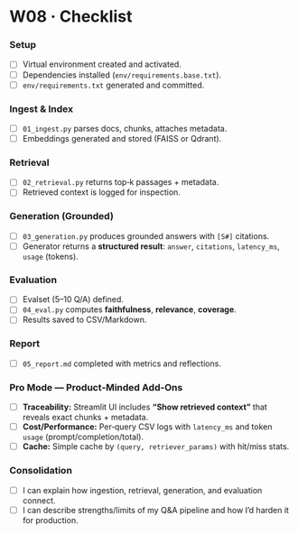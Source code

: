 # W08 · Checklist

### Setup
- [ ] Virtual environment created and activated.
- [ ] Dependencies installed (`env/requirements.base.txt`).
- [ ] `env/requirements.txt` generated and committed.

### Ingest & Index
- [ ] `01_ingest.py` parses docs, chunks, attaches metadata.
- [ ] Embeddings generated and stored (FAISS or Qdrant).

### Retrieval
- [ ] `02_retrieval.py` returns top‑k passages + metadata.
- [ ] Retrieved context is logged for inspection.

### Generation (Grounded)
- [ ] `03_generation.py` produces grounded answers with `[S#]` citations.
- [ ] Generator returns a **structured result**: `answer`, `citations`, `latency_ms`, `usage` (tokens).

### Evaluation
- [ ] Evalset (5–10 Q/A) defined.
- [ ] `04_eval.py` computes **faithfulness**, **relevance**, **coverage**.
- [ ] Results saved to CSV/Markdown.

### Report
- [ ] `05_report.md` completed with metrics and reflections.

### Pro Mode — Product‑Minded Add‑Ons
- [ ] **Traceability:** Streamlit UI includes **“Show retrieved context”** that reveals exact chunks + metadata.
- [ ] **Cost/Performance:** Per‑query CSV logs with `latency_ms` and token `usage` (prompt/completion/total).
- [ ] **Cache:** Simple cache by `(query, retriever_params)` with hit/miss stats.

### Consolidation
- [ ] I can explain how ingestion, retrieval, generation, and evaluation connect.
- [ ] I can describe strengths/limits of my Q&A pipeline and how I’d harden it for production.
